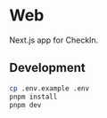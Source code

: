 # Web

Next.js app for CheckIn.

## Development

```bash
cp .env.example .env
pnpm install
pnpm dev
```
